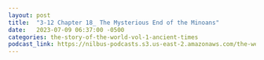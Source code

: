 ```yaml
---
layout: post
title:  "3-12 Chapter 18_ The Mysterious End of the Minoans"
date:   2023-07-09 06:37:00 -0500
categories: the-story-of-the-world-vol-1-ancient-times
podcast_link: https://nilbus-podcasts.s3.us-east-2.amazonaws.com/the-well-trained-mind/The%20Story%20of%20the%20World%20Vol.%201%20Ancient%20Times/3-12%20Chapter%2018_%20The%20Mysterious%20End%20of%20the%20Minoans.mp3
---
```

